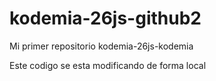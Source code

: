 # kodemia-26js-github2
Mi primer repositorio kodemia-26js-kodemia

Este codigo se esta modificando de forma local